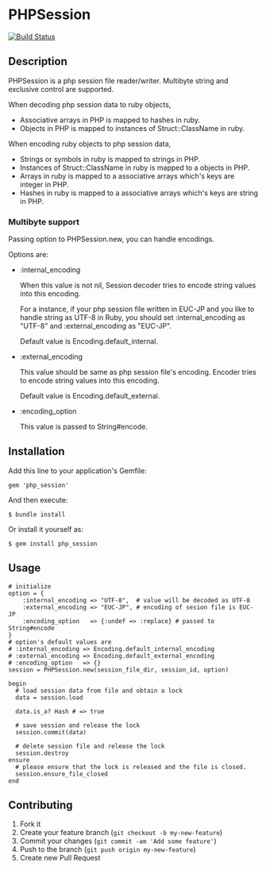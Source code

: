 # PHPSession
[![Build Status](https://travis-ci.org/Shinpeim/ruby_php_session.png?branch=master)](https://travis-ci.org/Shinpeim/ruby_php_session)

## Description
PHPSession is a php session file reader/writer. Multibyte string and exclusive control are supported.

When decoding php session data to ruby objects,

* Associative arrays in PHP is mapped to hashes in ruby.
* Objects in PHP is mapped to instances of Struct::ClassName in ruby.

When encoding ruby objects to php session data,

* Strings or symbols in ruby is mapped to strings in PHP.
* Instances of Struct::ClassName in ruby is mapped to a objects in PHP.
* Arrays in ruby is mapped to a associative arrays which's keys are integer in PHP.
* Hashes in ruby is mapped to a associative arrays which's keys are string in PHP.

### Multibyte support

Passing option to PHPSession.new, you can handle encodings.

Options are:

* :internal_encoding
    
    When this value is not nil, Session decoder tries to
    encode string values into this encoding.
    
    For a instance, if your php session file written in EUC-JP and you
    like to handle string as UTF-8 in Ruby, you should set :internal_encoding
    as "UTF-8" and :external_encoding as "EUC-JP".

    Default value is Encoding.default_internal.
    
* :external_encoding
    
    This value should be same as php session file's encoding.
    Encoder tries to encode string values into this encoding.
    
    Default value is Encoding.default_external.
    
* :encoding_option
    
    This value is passed to String#encode.


## Installation

Add this line to your application's Gemfile:

    gem 'php_session'

And then execute:

    $ bundle install

Or install it yourself as:

    $ gem install php_session

## Usage
    # initialize
    option = {
        :internal_encoding => "UTF-8",  # value will be decoded as UTF-8
        :external_encoding => "EUC-JP", # encoding of sesion file is EUC-JP
        :encoding_option   => {:undef => :replace} # passed to String#encode
    }
    # option's default values are 
    # :internal_encoding => Encoding.default_internal_encoding
    # :external_encoding => Encoding.default_external_encoding
    # :encoding_option   => {}
    session = PHPSession.new(session_file_dir, session_id, option)

    begin
      # load session data from file and obtain a lock
      data = session.load
      
      data.is_a? Hash # => true

      # save session and release the lock
      session.commit(data)

      # delete session file and release the lock
      session.destroy
    ensure
      # please ensure that the lock is released and the file is closed.
      session.ensure_file_closed
    end

## Contributing

1. Fork it
2. Create your feature branch (`git checkout -b my-new-feature`)
3. Commit your changes (`git commit -am 'Add some feature'`)
4. Push to the branch (`git push origin my-new-feature`)
5. Create new Pull Request
